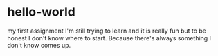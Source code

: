 # hello-world
my first assignment
I'm still trying to learn and it is really fun but to be honest I don't know where to start. Because there's always something I don't know comes up.
